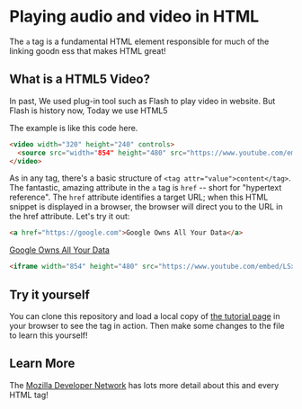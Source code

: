 # Playing audio and video in HTML

The `a` tag is a fundamental HTML element responsible for much of the linking goodn ess that makes HTML great!

## What is a HTML5 Video?
In past, We used plug-in tool such as Flash to play video in website.
But Flash is history now,
Today we use HTML5 <audio> and <video> element to embed a video in a web page.
 

The example is like this code here.

``` html
<video width="320" height="240" controls>
  <source src="width="854" height="480" src="https://www.youtube.com/embed/LSxElWwWVFE"" type="video">
</video>
```

As in any tag, there's a basic structure of ```<tag attr="value">content</tag>```. The fantastic, amazing attribute in the `a` tag is `href` -- short for "hypertext reference". The `href` attribute identifies a target URL; when this HTML snippet is displayed in a browser, the browser will direct you to the URL in the href attribute. Let's try it out:

``` html
<a href="https://google.com">Google Owns All Your Data</a>
```

<a href="https://google.com">Google Owns All Your Data</a>

``` html
<iframe width="854" height="480" src="https://www.youtube.com/embed/LSxElWwWVFE" frameborder="0" allowfullscreen></iframe>
```

## Try it yourself

You can clone this repository and load a local copy of [the tutorial page](./a-tag-tutorial.html) in your browser to see the tag in action. Then make some changes to the file to learn this yourself!

## Learn More

The [Mozilla Developer Network](https://developer.mozilla.org/en/docs/Web/HTML/Element/a) has lots more detail about this and every HTML tag!
